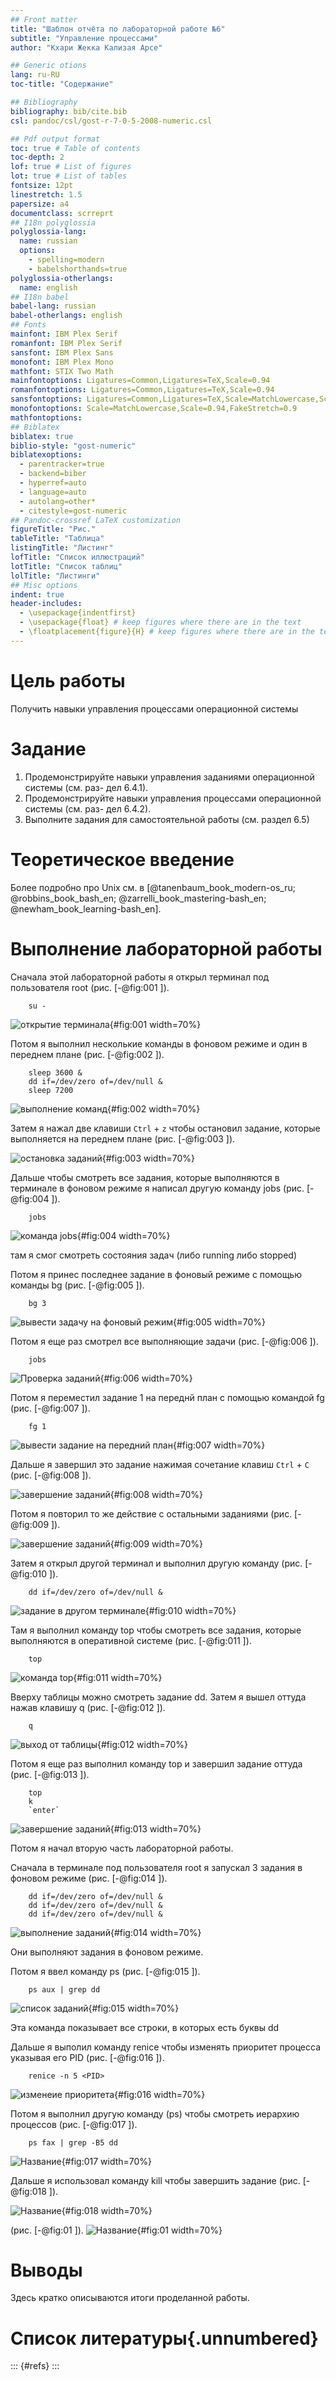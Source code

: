 ```yaml
---
## Front matter
title: "Шаблон отчёта по лабораторной работе №6"
subtitle: "Управление процессами"
author: "Кхари Жекка Кализая Арсе"

## Generic otions
lang: ru-RU
toc-title: "Содержание"

## Bibliography
bibliography: bib/cite.bib
csl: pandoc/csl/gost-r-7-0-5-2008-numeric.csl

## Pdf output format
toc: true # Table of contents
toc-depth: 2
lof: true # List of figures
lot: true # List of tables
fontsize: 12pt
linestretch: 1.5
papersize: a4
documentclass: scrreprt
## I18n polyglossia
polyglossia-lang:
  name: russian
  options:
	- spelling=modern
	- babelshorthands=true
polyglossia-otherlangs:
  name: english
## I18n babel
babel-lang: russian
babel-otherlangs: english
## Fonts
mainfont: IBM Plex Serif
romanfont: IBM Plex Serif
sansfont: IBM Plex Sans
monofont: IBM Plex Mono
mathfont: STIX Two Math
mainfontoptions: Ligatures=Common,Ligatures=TeX,Scale=0.94
romanfontoptions: Ligatures=Common,Ligatures=TeX,Scale=0.94
sansfontoptions: Ligatures=Common,Ligatures=TeX,Scale=MatchLowercase,Scale=0.94
monofontoptions: Scale=MatchLowercase,Scale=0.94,FakeStretch=0.9
mathfontoptions:
## Biblatex
biblatex: true
biblio-style: "gost-numeric"
biblatexoptions:
  - parentracker=true
  - backend=biber
  - hyperref=auto
  - language=auto
  - autolang=other*
  - citestyle=gost-numeric
## Pandoc-crossref LaTeX customization
figureTitle: "Рис."
tableTitle: "Таблица"
listingTitle: "Листинг"
lofTitle: "Список иллюстраций"
lotTitle: "Список таблиц"
lolTitle: "Листинги"
## Misc options
indent: true
header-includes:
  - \usepackage{indentfirst}
  - \usepackage{float} # keep figures where there are in the text
  - \floatplacement{figure}{H} # keep figures where there are in the text
---
```


# Цель работы

Получить навыки управления процессами операционной системы

# Задание

1. Продемонстрируйте навыки управления заданиями операционной системы (см. раз-
дел 6.4.1).
2. Продемонстрируйте навыки управления процессами операционной системы (см. раз-
дел 6.4.2).
3. Выполните задания для самостоятельной работы (см. раздел 6.5)

# Теоретическое введение


Более подробно про Unix см. в [@tanenbaum_book_modern-os_ru; @robbins_book_bash_en; @zarrelli_book_mastering-bash_en; @newham_book_learning-bash_en].

# Выполнение лабораторной работы


Сначала этой лабораторной работы я открыл терминал под пользователя root (рис. [-@fig:001   ]).

		su -


![открытие терминала ](image/1.png){#fig:001	 width=70%}



Потом я выполнил несколькие команды в фоновом режиме и один в переднем плане  (рис. [-@fig:002   ]).


		sleep 3600 &
		dd if=/dev/zero of=/dev/null &
		sleep 7200

![выполнение команд](image/2.png){#fig:002	 width=70%}


Затем я нажал две клавиши `Ctrl` + `z` чтобы остановил задание, которые выполняется на переднем плане (рис. [-@fig:003   ]).

![остановка заданий](image/3.png){#fig:003	 width=70%}


Дальше чтобы смотреть все задания, которые выполняются в терминале в фоновом режиме я написал другую команду jobs (рис. [-@fig:004   ]).

		jobs

![команда jobs](image/4.png){#fig:004	 width=70%}

там я смог смотреть состояния задач (либо running либо stopped)

Потом я принес последнее задание в фоновый режиме с помощью команды bg (рис. [-@fig:005   ]).

		bg 3

![вывести задачу на фоновый режим](image/5.png){#fig:005	 width=70%}



Потом я еще раз смотрел все выполняющие задачи (рис. [-@fig:006  ]).

		jobs

![Проверка заданий](image/6.png){#fig:006	 width=70%}




Потом я переместил задание 1 на переднй план с помощью командой fg (рис. [-@fig:007   ]).

		fg 1

![вывести задание на передний план](image/7.png){#fig:007	 width=70%}




Дальше я завершил это задание нажимая сочетание клавиш `Ctrl` + `C` (рис. [-@fig:008   ]).
		
![завершение заданий](image/8.png){#fig:008	 width=70%}


Потом я повторил то же действие с остальными заданиями  (рис. [-@fig:009   ]).

![завершение заданий](image/9.png){#fig:009	 width=70%}

Затем я открыл другой терминал и выполнил другую команду (рис. [-@fig:010   ]).

		dd if=/dev/zero of=/dev/null &

![задание в другом терминале](image/10.png){#fig:010	 width=70%}


Там я выполнил команду top чтобы смотреть все задания, которые выполняются в оперативной системе (рис. [-@fig:011   ]).

		top
		
![команда top](image/11.png){#fig:011	 width=70%}
		
Вверху таблицы можно смотреть задание dd. Затем я вышел оттуда нажав клавишу q (рис. [-@fig:012   ]).
		
		q
		
![выход от таблицы](image/12.png){#fig:012	 width=70%}


Потом я еще раз выполнил команду top и завершил задание оттуда  (рис. [-@fig:013   ]).

		top
		k
		`enter`

![завершение заданий](image/13.png){#fig:013	 width=70%}








Потом я начал вторую часть лабораторной работы.

Сначала в терминале под пользователя root я запускал 3 задания в фоновом режиме (рис. [-@fig:014   ]).

		dd if=/dev/zero of=/dev/null &
		dd if=/dev/zero of=/dev/null &
		dd if=/dev/zero of=/dev/null &



![выполнение заданий](image/14.png){#fig:014	 width=70%}


Они выполняют задания в фоновом режиме.

Потом я ввел команду ps (рис. [-@fig:015   ]).

		ps aux | grep dd

![список заданий](image/15.png){#fig:015	 width=70%}


Эта команда показывает все строки, в которых есть буквы dd

Дальше я выполил команду renice чтобы изменять приоритет процесса указывая его PID (рис. [-@fig:016   ]).

		renice -n 5 <PID>



![изменеие приоритета](image/16.png){#fig:016	 width=70%}



Потом я выполнил другую команду (ps) чтобы смотреть иерархию процессов (рис. [-@fig:017   ]).

		ps fax | grep -B5 dd

![Название](image/placeimg_800_600_tech.png){#fig:017	 width=70%}


Дальше я использовал команду kill чтобы завершить задание (рис. [-@fig:018   ]).


![Название](image/placeimg_800_600_tech.png){#fig:018	 width=70%}








(рис. [-@fig:01   ]).
![Название](image/placeimg_800_600_tech.png){#fig:01	 width=70%}




# Выводы

Здесь кратко описываются итоги проделанной работы.

# Список литературы{.unnumbered}

::: {#refs}
:::
